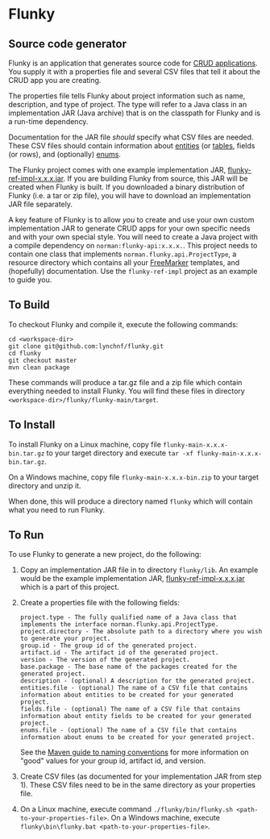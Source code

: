 # Flunky

## Source code generator

Flunky is an application that generates source code for
[CRUD applications](https://en.wikipedia.org/wiki/Create,_read,_update_and_delete).
You supply it with a properties file and several CSV files that tell it about the CRUD app you are creating.

The properties file tells Flunky about project information such as name, description, and type of project.
The type will refer to a Java class in an implementation JAR (Java archive) that is on the classpath for Flunky and is a
run-time dependency.

Documentation for the JAR file *should* specify what CSV files are needed.
These CSV files should contain information about [entities](https://en.wikipedia.org/wiki/Entity-relationship_model)
(or [tables](https://en.wikipedia.org/wiki/Table_(database\))), fields (or rows), and (optionally)
[enums](https://en.wikipedia.org/wiki/Enumerated_type).

The Flunky project comes with one example implementation JAR, [flunky-ref-impl-x.x.x.jar](flunky-ref-impl/README.md).
If you are building Flunky from source, this JAR will be created when Flunky is built.
If you downloaded a binary distribution of Flunky (i.e. a tar or zip file), you will have to download an implementation
JAR file separately.

A key feature of Flunky is to allow *you* to create and use your own custom implementation JAR to generate CRUD apps for
your own specific needs and with your own special style.
You will need to create a Java project with a compile dependency on `norman:flunky-api:x.x.x.`.
This project needs to contain one class that implements `norman.flunky.api.ProjectType`, a resource directory which
contains all your [FreeMarker](https://freemarker.apache.org/) templates, and (hopefully) documentation.
Use the `flunky-ref-impl` project as an example to guide you. 

## To Build

To checkout Flunky and compile it, execute the following commands:

    cd <workspace-dir>
    git clone git@github.com:lynchnf/flunky.git
    cd flunky
    git checkout master
    mvn clean package
    
These commands will produce a tar.gz file and a zip file which contain everything needed to install Flunky.
You will find these files in directory `<workspace-dir>/flunky/flunky-main/target`.

## To Install

To install Flunky on a Linux machine, copy file `flunky-main-x.x.x-bin.tar.gz` to your target directory and
execute `tar -xf flunky-main-x.x.x-bin.tar.gz`.
    
On a Windows machine, copy file `flunky-main-x.x.x-bin.zip` to your target directory and unzip it.

When done, this will produce a directory named `flunky` which will contain what you need to run Flunky.
    
## To Run

To use Flunky to generate a new project, do the following:

1.  Copy an implementation JAR file in to directory `flunky/lib`.
    An example would be the example implementation JAR, [flunky-ref-impl-x.x.x.jar](flunky-ref-impl/README.md) which is
    a part of this project.

2.  Create a properties file with the following fields:

        project.type - The fully qualified name of a Java class that implements the interface norman.flunky.api.ProjectType.
        project.directory - The absolute path to a directory where you wish to generate your project. 
        group.id - The group id of the generated project.
        artifact.id - The artifact id of the generated project.
        version - The version of the generated project.
        base.package - The base name of the packages created for the generated project.
        description - (optional) A description for the generated project.
        entities.file - (optional) The name of a CSV file that contains information about entities to be created for your generated project.
        fields.file - (optional) The name of a CSV file that contains information about entity fields to be created for your generated project.
        enums.file - (optional) The name of a CSV file that contains information about enums to be created for your generated project.

    See the [Maven guide to naming conventions](https://maven.apache.org/guides/mini/guide-naming-conventions.html) for
    more information on "good" values for your group id, artifact id, and version.
    
3.  Create CSV files (as documented for your implementation JAR from step 1).
    These CSV files need to be in the same directory as your properties file.

4.  On a Linux machine, execute command `./flunky/bin/flunky.sh <path-to-your-properties-file>`. 
    On a Windows machine, execute `flunky\bin\flunky.bat <path-to-your-properties-file>`.
